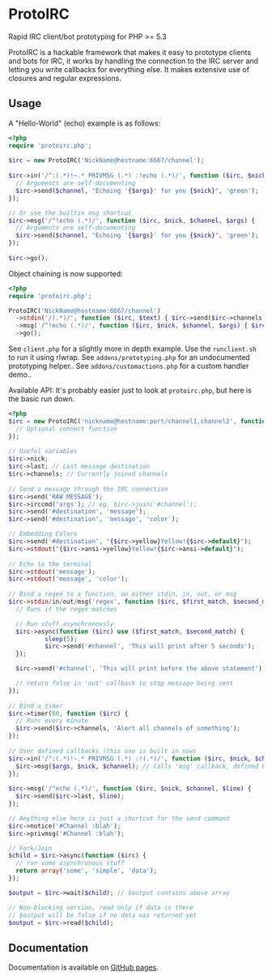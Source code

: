 ProtoIRC
===

Rapid IRC client/bot prototyping for PHP >= 5.3

ProtoIRC is a hackable framework that makes it easy to prototype clients and bots for IRC, it works
by handling the connection to the IRC server and letting you write callbacks for everything else.
It makes extensive use of closures and regular expressions.

Usage
---

A "Hello-World" (echo) example is as follows:

```php
<?php
require 'protoirc.php';
 
$irc = new ProtoIRC('NickName@hostname:6667/channel');
 
$irc->in('/^:(.*)!~.* PRIVMSG (.*) :!echo (.*)/', function ($irc, $nick, $channel, $args) {
  // Arguments are self-documenting
  $irc->send($channel, "Echoing '{$args}' for you {$nick}", 'green');
});

// Or use the builtin msg shortcut
$irc->msg('/^!echo (.*)/', function ($irc, $nick, $channel, $args) {
  // Arguments are self-documenting
  $irc->send($channel, "Echoing '{$args}' for you {$nick}", 'green');
});
 
$irc->go();
```

Object chaining is now supported:

```php
<?php
require 'protoirc.php';

ProtoIRC('NickName@hostname:6667/channel')
  ->stdin('/(.*)/', function ($irc, $text) { $irc->send($irc->channels, $text); })
  ->msg('/^!echo (.*)/', function ($irc, $nick, $channel, $args) { $irc->send($channel, "Echoing {$args}"); })
  ->go();
```

See `client.php` for a slightly more in depth example. Use the `runclient.sh` to run it using rlwrap.
See `addons/prototyping.php` for an undocumented prototyping helper..
See `addons/customactions.php` for a custom handler demo..

Available API:
It's probably easier just to look at `protoirc.php`, but here is the basic run down.

```php
<?php
$irc = new ProtoIRC('nickname@hostname:port/channel1,channel2', function ($irc) {
  // Optional connect function
});
 
// Useful variables
$irc->nick;
$irc->last; // Last message destination
$irc->channels; // Currently joined channels
 
// Send a message through the IRC connection
$irc->send('RAW MESSAGE');
$irc->irccmd('args'); // eg. $irc->join('#channel');
$irc->send('#destination', 'message');
$irc->send('#destination', 'message', 'color');

// Embedding Colors
$irc->send('#destination', "{$irc->yellow}Yellow!{$irc->default}");
$irc->stdout("{$irc->ansi->yellow}Yellow!{$irc->ansi->default}");
 
// Echo to the terminal
$irc->stdout('message');
$irc->stdout('message', 'color');
 
// Bind a regex to a function, on either stdin, in, out, or msg
$irc->stdin/in/out/msg('regex', function ($irc, $first_match, $second_match etc) {
  // Runs if the regex matches

  // Run stuff asynchronously
  $irc->async(function ($irc) use ($first_match, $second_match) {
          sleep(5);
          $irc->send('#channel', 'This will print after 5 seconds');
  });

  $irc->send('#channel', 'This will print before the above statement');

  // return false in 'out' callback to stop message being sent
});
 
// Bind a timer
$irc->timer(60, function ($irc) {
  // Runs every minute
  $irc->send($irc->channels, 'Alert all channels of something');
});
 
// User defined callbacks (this one is built in now)
$irc->in('/^:(.*)!~.* PRIVMSG (.*) :!(.*)/', function ($irc, $nick, $channel, $args) {
  $irc->msg($args, $nick, $channel); // Calls 'msg' callback, defined below
});
 
$irc->msg('/^echo (.*)/', function ($irc, $nick, $channel, $line) {
  $irc->send($irc->last, $line);
});

// Anything else here is just a shortcut for the send command
$irc->notice('#Channel :blah');
$irc->privmsg('#Channel :blah');

// Fork/Join
$child = $irc->async(function ($irc) {
  // run some asynchronous stuff
  return array('some', 'simple', 'data');
});

$output = $irc->wait($child); // $output contains above array

// Non-blocking version, read only if data is there
// $output will be false if no data was returned yet
$output = $irc->read($child);
```

Documentation
---

Documentation is available on [GitHub pages](http://zanea.github.com/ProtoIRC/).
